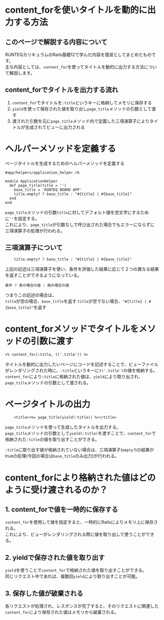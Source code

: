 # content_forを使いタイトルを動的に出力する方法
## このページで解説する内容について
RUNTEQカリキュラムのRails基礎12で学んだ内容を復習としてまとめたものです。  
主な内容としては、`content_for`を使ってタイトルを動的に出力する方法について解説します。

## content_forでタイトルを出力する流れ
1. `content_for`でタイトルを`:title`というキーに格納してメモリに保存する
2. `yield`を使って保存された値を取り出し`page_title`メソッドの引数として渡す
3. 渡された引数を元に`page_title`メソッド内で定義した三項演算子によりタイトルが生成されてビューに出力される

# ヘルパーメソッドを定義する
ページタイトルを生成するためのヘルパーメソッドを定義する
```
#app/helpers/application_helper.rb

module ApplicationHelper
  def page_title(title = '')
    base_title = 'RUNTEQ BOARD APP'
    title.empty? ? base_title : "#{title} | #{base_title}"
  end
end
```
`page_title`メソッドの引数`title`に対してデフォルト値を空文字にするために`''`を設定する。  
これにより、`page_title`が引数なしで呼び出された場合でもエラーにならずに三項演算子の処理が行われる。

## 三項演算子について
```
    title.empty? ? base_title : "#{title} | #{base_title}"
```
上記の記述は三項演算子を使い、条件を評価した結果に応じて２つの異なる結果を返すことができるようになっている。  
```
条件 ? 真の場合の値 : 偽の場合の値
```
つまりこの記述の場合は、  
`title`が空の場合、`base_title`を返す
`title`が空でない場合、`"#{title} | #{base_title}"`を返す

# content_forメソッドでタイトルをメソッドの引数に渡す
```
<% content_for(:title, t('.title')) %>
```
タイトルを動的に出力したいページにコードを記述することで、ビューファイルがレンダリングされた時に、`:title`というキーに`t('.title')`の値を格納する。  
`content_for`により`:title`に格納された値は、`yield`により取り出され、`page_title`メソッドの引数として渡される。

# ページタイトルの出力
```
    <title><%= page_title(yield(:title)) %></title>
```
`page_title`メソッドを使って生成したタイトルを出力する。  
`page_title`メソッドの引数として`yield(:title)`を渡すことで、`content_for`で格納された`:title`の値を取り出すことができる。

`:title`に取り出す値が格納されていない場合は、三項演算子(`empty?`)の結果がtrueの処理(今回の場合は`base_title`のみ出力)が行われる。

# content_forにより格納された値はどのように受け渡されるのか？
## 1. content_forで値を一時的に保存する
`content_for`を使用して値を指定すると、一時的にRailsによりメモリ上に保存される。  
これにより、ビューがレンダリングされる際に値を取り出して使うことができる。

## 2. yieldで保存された値を取り出す
`yield`を使うことで`content_for`で格納された値を取り出すことができる。  
同じリクエスト中であれば、複数回`yield`により取り出すことが可能。

## 3. 保存した値が破棄される
各リクエストが処理され、レスポンスが完了すると、そのリクエストに関連した`content_for`により保存された値はメモリから破棄される。  
